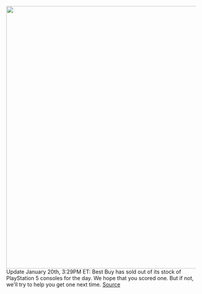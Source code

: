 <img src='https://cdn.vox-cdn.com/thumbor/w7-8XUWYn0eZM0THrTChWqzTSAU=/0x0:2040x1360/1200x800/filters:focal(857x517:1183x843)/cdn.vox-cdn.com/uploads/chorus_image/image/70413159/vpavic_4278_20201030_0247.0.jpg' width='700px' /><br/>
Update January 20th, 3:29PM ET: Best Buy has sold out of its stock of PlayStation 5 consoles for the day. We hope that you scored one. But if not, we'll try to help you get one next time.
<a href='https://www.theverge.com/2022/1/20/22876424/sony-playstation-5-consoles-restock-best-buy-sale-availability-check'> Source <a/>